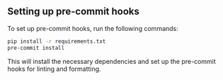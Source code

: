 ## Setting up pre-commit hooks

To set up pre-commit hooks, run the following commands:

```bash
pip install -r requirements.txt
pre-commit install
```

This will install the necessary dependencies and set up the pre-commit hooks for linting and formatting.
